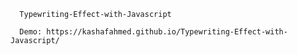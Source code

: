       Typewriting-Effect-with-Javascript
      
      Demo: https://kashafahmed.github.io/Typewriting-Effect-with-Javascript/
